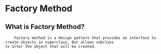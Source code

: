 # Factory Method

## What is Factory Method?
        Factory method is a design pattern that provides an interface to create objects in superclass, But allows subclass 
    to alter the object that will be created.
